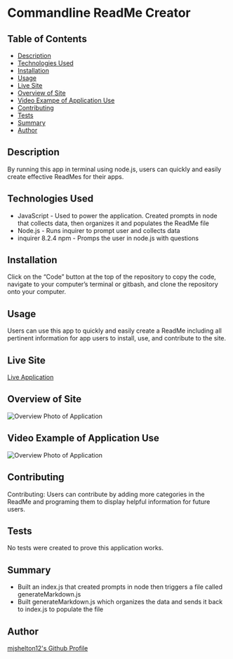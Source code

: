 # Commandline ReadMe Creator
   
  ## Table of Contents
  - [Description](#Description)  
  - [Technologies Used](#Technologies)  
  - [Installation](#Installation)
  - [Usage](#Usage)
  - [Live Site](#Live)
  - [Overview of Site](#Overview)
  - [Video Exampe of Application Use](#Video)
  - [Contributing](#Contributing)
  - [Tests](#Tests)
  - [Summary](#Summary)
  - [Author](#Author)
  
  ## Description

  By running this app in terminal using node.js, users can quickly and easily create effective ReadMes for their apps.

  ## Technologies Used

   * JavaScript - Used to power the application. Created prompts in node that collects data, then organizes it and populates the ReadMe file
   * Node.js - Runs inquirer to prompt user and collects data
   * inquirer 8.2.4 npm - Promps the user in node.js with questions

  ## Installation

  Click on the “Code” button at the top of the repository to copy the code, navigate to your computer’s terminal or gitbash, and clone the repository onto your computer.

  ## Usage

  Users can use this app to quickly and easily create a ReadMe including all pertinent information for app users to install, use, and contribute to the site.

  ## Live Site

  [Live Application](https://github.com/mjshelton12/Commandline_Readme_Creator)

  ## Overview of Site

  ![Overview Photo of Application](https://i.imgur.com/gw5vzJN.jpg)

  ## Video Example of Application Use

  ![Overview Photo of Application](https://i.imgur.com/gw5vzJN.jpg)

  ## Contributing

  Contributing: Users can contribute by adding more categories in the ReadMe and programing them to display helpful information for future users.

  ## Tests

  No tests were created to prove this application works.

  ## Summary

  * Built an index.js that created prompts in node then triggers a file called generateMarkdown.js
  * Built generateMarkdown.js which organizes the data and sends it back to index.js to populate the file

  ## Author

  [mjshelton12's Github Profile](http://www.github.com/mjshelton12)

